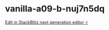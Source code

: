 # vanilla-a09-b-nuj7n5dq

[Edit in StackBlitz next generation editor ⚡️](https://stackblitz.com/~/github.com/hunjoolee90/vanilla-a09-b-nuj7n5dq)